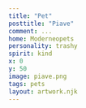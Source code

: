 ```yaml
---
title: "Pet"
posttitle: "Piave"
comment: ...
home: Moderneopets
personality: trashy
spirit: kind
x: 0
y: 50
image: piave.png
tags: pets
layout: artwork.njk
---
```


